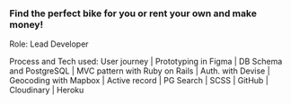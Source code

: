 ### Find the perfect bike for you or rent your own and make money!

Role: Lead Developer

Process and Tech used:
User journey | Prototyping in Figma | DB Schema and PostgreSQL | MVC pattern with Ruby on Rails | Auth. with Devise | Geocoding with Mapbox | Active record | PG Search | SCSS | GitHub | Cloudinary | Heroku

